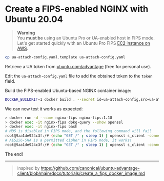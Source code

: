 # Create a FIPS-enabled NGINX with Ubuntu 20.04

> **Warning**    
> You **must be** using an Ubuntu Pro or UA-enabled host in FIPS mode.    
> Let's get started quickly with an Ubuntu Pro FIPS [EC2 instance on AWS](https://ubuntu.com/aws/fips).

```sh
cp ua-attach-config.yaml.template ua-attach-config.yaml
```

Retrieve a UA token from [ubuntu.com/advantage](https://ubuntu.com/advantage) (free for personal use).

Edit the `ua-attach-config.yaml` file to add the obtained token to the `token` field.

Build the FIPS-enabled Ubuntu-based NGINX container image:

```sh
DOCKER_BUILDKIT=1 docker build . --secret id=ua-attach-config,src=ua-attach-config.yaml -t nginx-fips:1.18
```

We can now test it works as expected:

```sh
> docker run -d --name nginx-fips nginx-fips:1.18
> docker exec -it nginx-fips dpkg-query --show openssl
> docker exec -it nginx-fips bash
# MD5 is disabled in FIPS mode, and the following command will fail
root@9aa1de924c3f:/# (echo "GET /" ; sleep 1) | openssl s_client -connect 127.0.0.1:443 -cipher RC4-MD5
# AES256-SHA is a permitted cipher in FIPS mode, it works!
root@9aa1de924c3f:/# (echo "GET /" ; sleep 1) | openssl s_client -connect 127.0.0.1:443 -cipher AES256-SHA
```

The end!

---

> Inspired by https://github.com/canonical/ubuntu-advantage-client/blob/main/docs/tutorials/create_a_fips_docker_image.md
